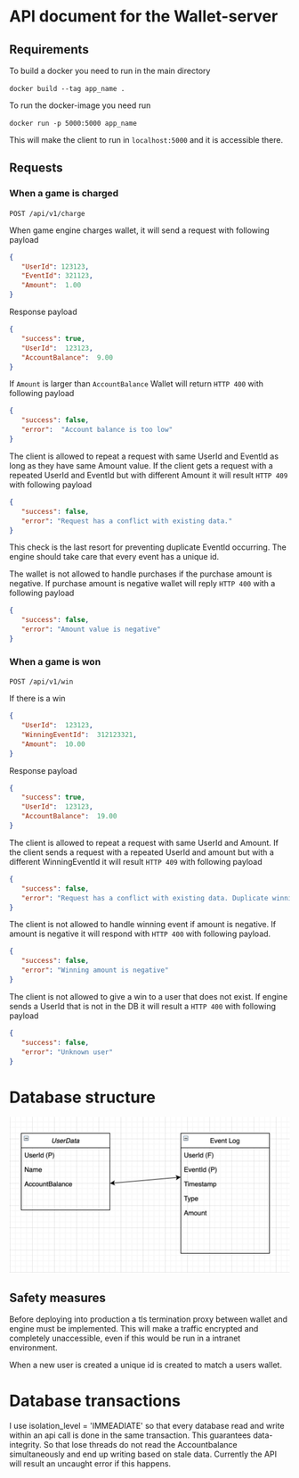 # API document for the Wallet-server

## Requirements

To build a docker you need to run in the main directory

`docker build --tag app_name .`

To run the docker-image you need run

`docker run -p 5000:5000 app_name`

This will make the client to run in `localhost:5000` and it is accessible there.

## Requests

### When a game is charged
```POST /api/v1/charge```

When game engine charges wallet, it will send a request with following payload
```json
{  
   "UserId": 123123, 
   "EventId": 321123, 
   "Amount":  1.00
}
```
Response payload

```json
{  
   "success": true,
   "UserId":  123123,
   "AccountBalance":  9.00
}
```

If `Amount` is larger than `AccountBalance` Wallet will return `HTTP 400` with following payload
```json
{
   "success": false,
   "error":  "Account balance is too low"
}
```

The client is allowed to repeat a request with same UserId and EventId as long as they have same Amount value. If the client gets a request with a repeated UserId and EventId but with different Amount it will result `HTTP 409` with following payload
```json
{
   "success": false,
   "error": "Request has a conflict with existing data."
}
```
This check is the last resort for preventing duplicate EventId occurring. The engine should take care that every event has a unique id.

The wallet is not allowed to handle purchases if the purchase amount is negative. If purchase amount is negative wallet will reply `HTTP 400` with a following payload
```json
{
   "success": false,
   "error": "Amount value is negative"
}
```

### When a game is won
```POST /api/v1/win```

If there is a win

```json
{
   "UserId":  123123,
   "WinningEventId":  312123321, 
   "Amount":  10.00
}
```

Response payload

```json
{  
   "success": true,
   "UserId":  123123,
   "AccountBalance":  19.00
}
```

The client is allowed to repeat a request with same UserId and Amount. If the client sends a request with a repeated UserId and amount but with a different WinningEventId it will result `HTTP 409` with following payload
```json
{
   "success": false,
   "error": "Request has a conflict with existing data. Duplicate winningEventId"
}
```

The client is not allowed to handle winning event if amount is negative. If amount is negative it will respond with `HTTP 400` with following payload.
```json
{
   "success": false,
   "error": "Winning amount is negative"
}
```

The client is not allowed to give a win to a user that does not exist. If engine sends a UserId that is not in the DB it will result a `HTTP 400` with following payload
```json
{
   "success": false,
   "error": "Unknown user"
}
```




# Database structure

![Database schema](db_structure.png)


## Safety measures

Before deploying into production a tls termination proxy between wallet and engine must be implemented. This will make a traffic encrypted and completely unaccessible, even if this would be run in a intranet environment. 

When a new user is created a unique id is created to match a users wallet. 

# Database transactions

I use isolation_level = 'IMMEADIATE' so that every database read and write within an api call is done in the same transaction. This guarantees data-integrity. So that lose threads do not read the Accountbalance simultaneously and end up writing based on stale data. Currently the API will result an uncaught error if this happens.   